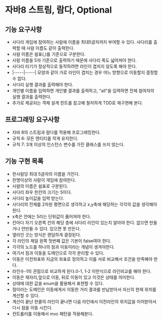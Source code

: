 # 자바8 스트림, 람다, Optional

## 기능 요구사항
* 사다리 게임에 참여하는 사람에 이름을 최대5글자까지 부여할 수 있다. 사다리를 출력할 때 사람 이름도 같이 출력한다.
* 사람 이름은 쉼표(,)를 기준으로 구분한다.
* 사람 이름을 5자 기준으로 출력하기 때문에 사다리 폭도 넓어져야 한다.
* 사다리 타기가 정상적으로 동작하려면 라인이 겹치지 않도록 해야 한다.
* |-----|-----| 모양과 같이 가로 라인이 겹치는 경우 어느 방향으로 이동할지 결정할 수 없다.
* 사다리 실행 결과를 출력해야 한다.
* 개인별 이름을 입력하면 개인별 결과를 출력하고, "all"을 입력하면 전체 참여자의 실행 결과를 출력한다.
* 추가로 제공되는 객체 설계 힌트를 참고해 철저하게 TDD로 재구현해 본다.

## 프로그래밍 요구사항
* 자바 8의 스트림과 람다를 적용해 프로그래밍한다.
* 규칙 6: 모든 엔티티를 작게 유지한다.
* 규칙 7: 3개 이상의 인스턴스 변수를 가진 클래스를 쓰지 않는다.

## 기능 구현 목록
* 한사람당 최대 5글자의 이름을 가진다.
* 한명이상의 사람이 게임에 참여한다.
* 사람의 이름은 쉼표로 구분된다.
* 사다리 좌우 한칸의 크기는 5이다.
* 사다리 높이값을 입력 받는다.
* 사다리의 전체를 2차원 평면으로 생각하고 x,y축에 해당하는 각각의 값을 생각해야한다.
* x축은 안에는 5라는 단위값이 품어져야 한다.
* 칸마다 자기 오른쪽 칸의 해당 층에 사다리 라인이 있는지 알아야 한다. 없으면 만들거나 안만들 수 있다. 있으면 못 만든다.
* 옆라인 긋는 방식은 랜덤하게 결정된다.
* 각 라인의 제일 왼쪽 첫번째 값은 기본이 false여야 한다.
* 각각의 노드를 하나의 점과 이동이라는 개념이 생겨야한다.
* 여기서 점과 이동을 도메인으로 각각 분리할 수 있다.
* 이동은 이전좌표와 지금의 좌표로 정의하고 이를 서로 비교해서 조건을 만족해야 한다.
* 라인수-1의 관점으로 비교하게 된다.0-1, 1-2 이런식으로 라인비교를 해야 한다.
* 이동은 재자리,앞으로 이동, 뒤로 이동이 있고 이것은 상태를 의미한다.
* 상태에 대한 값을 enum을 활용해서 표현할 수 있다.
* 점이라는 도메인은 이동에게서 이동한 거리 결과를 반납받아서 자신의 현재 위치를 계산할 수 있다.
* 계산이 끝난 한줄의 라인이 끝나면 다음 라인에서 이전라인의 위치값을 이어받아서 다시 점을 이동 시킨다.
* 컨트롤러를 이용해서 mvc 패턴을 적용해본다.
